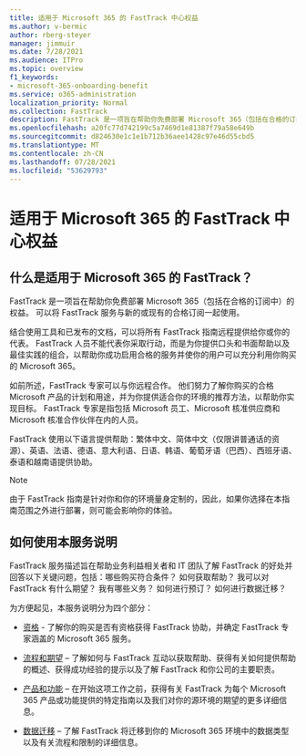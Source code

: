 ```yaml
---
title: 适用于 Microsoft 365 的 FastTrack 中心权益
ms.author: v-bermic
author: rberg-steyer
manager: jimmuir
ms.date: 7/28/2021
ms.audience: ITPro
ms.topic: overview
f1_keywords:
- microsoft-365-onboarding-benefit
ms.service: o365-administration
localization_priority: Normal
ms.collection: FastTrack
description: FastTrack 是一项旨在帮助你免费部署 Microsoft 365（包括在合格的订阅中）的权益。 可以将 FastTrack 服务与新的或现有的合格订阅一起使用。
ms.openlocfilehash: a20fc77d742199c5a7469d1e81387f79a58e649b
ms.sourcegitcommit: d824630e1c1e1b712b36aee1428c97e46d55cbd5
ms.translationtype: MT
ms.contentlocale: zh-CN
ms.lasthandoff: 07/28/2021
ms.locfileid: "53629793"
---
```

# <a name="fasttrack-center-benefit-for-microsoft-365"></a>适用于 Microsoft 365 的 FastTrack 中心权益

## <a name="what-is-fasttrack-for-microsoft-365"></a>什么是适用于 Microsoft 365 的 FastTrack？

FastTrack 是一项旨在帮助你免费部署 Microsoft 365（包括在合格的订阅中）的权益。 可以将 FastTrack 服务与新的或现有的合格订阅一起使用。

结合使用工具和已发布的文档，可以将所有 FastTrack 指南远程提供给你或你的代表。 FastTrack 人员不能代表你采取行动，而是为你提供口头和书面帮助以及最佳实践的组合，以帮助你成功启用合格的服务并使你的用户可以充分利用你购买的 Microsoft 365。

如前所述，FastTrack 专家可以与你远程合作。 他们努力了解你购买的合格 Microsoft 产品的计划和用途，并为你提供适合你的环境的推荐方法，以帮助你实现目标。 FastTrack 专家是指包括 Microsoft 员工、Microsoft 核准供应商和 Microsoft 核准合作伙伴在内的人员。

FastTrack 使用以下语言提供帮助：繁体中文、简体中文（仅限讲普通话的资源）、英语、法语、德语、意大利语、日语、韩语、葡萄牙语（巴西）、西班牙语、泰语和越南语提供协助。

> [!NOTE]
> 由于 FastTrack 指南是针对你和你的环境量身定制的，因此，如果你选择在本指南范围之外进行部署，则可能会影响你的体验。

## <a name="how-to-use-this-service-description"></a>如何使用本服务说明

FastTrack 服务描述旨在帮助业务利益相关者和 IT 团队了解 FastTrack 的好处并回答以下关键问题，包括：哪些购买符合条件？ 如何获取帮助？ 我可以对 FastTrack 有什么期望？ 我有哪些义务？ 如何进行预订？ 如何进行数据迁移？

为方便起见，本服务说明分为四个部分：

  - [资格](eligibility.md) - 了解你的购买是否有资格获得 FastTrack 协助，并确定 FastTrack 专家涵盖的 Microsoft 365 服务。

  - [流程和期望](process-and-expectations.md) – 了解如何与 FastTrack 互动以获取帮助、获得有关如何提供帮助的概述、获得成功经验的提示以及了解 FastTrack 和你公司的主要职责。

  - [产品和功能](products-and-capabilities.md) – 在开始这项工作之前，获得有关 FastTrack 为每个 Microsoft 365 产品或功能提供的特定指南以及我们对你的源环境的期望的更多详细信息。

  - [数据迁移](data-migration.md) – 了解 FastTrack 将迁移到你的 Microsoft 365 环境中的数据类型以及有关流程和限制的详细信息。
